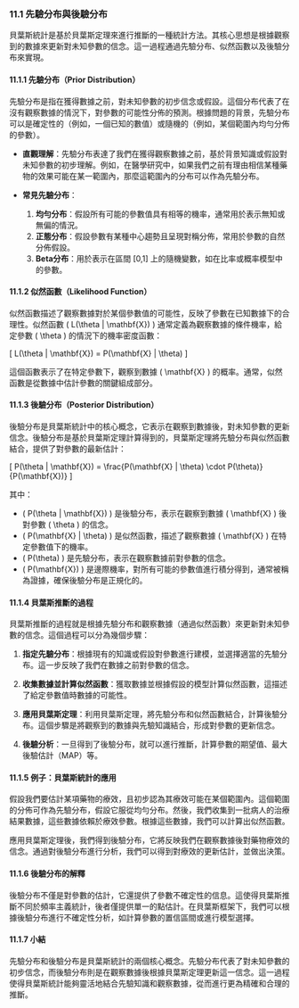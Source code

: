 ### 11.1 先驗分布與後驗分布

貝葉斯統計是基於貝葉斯定理來進行推斷的一種統計方法。其核心思想是根據觀察到的數據來更新對未知參數的信念。這一過程通過先驗分布、似然函數以及後驗分布來實現。

#### 11.1.1 先驗分布（Prior Distribution）

先驗分布是指在獲得數據之前，對未知參數的初步信念或假設。這個分布代表了在沒有觀察數據的情況下，對參數的可能性分佈的預測。根據問題的背景，先驗分布可以是確定性的（例如，一個已知的數值）或隨機的（例如，某個範圍內均勻分佈的參數）。

- **直觀理解**：先驗分布表達了我們在獲得觀察數據之前，基於背景知識或假設對未知參數的初步理解。例如，在醫學研究中，如果我們之前有理由相信某種藥物的效果可能在某一範圍內，那麼這範圍內的分布可以作為先驗分布。
  
- **常見先驗分布**：
  1. **均勻分布**：假設所有可能的參數值具有相等的機率，通常用於表示無知或無偏的情況。
  2. **正態分布**：假設參數有某種中心趨勢且呈現對稱分佈，常用於參數的自然分佈假設。
  3. **Beta分布**：用於表示在區間 [0,1] 上的隨機變數，如在比率或概率模型中的參數。

#### 11.1.2 似然函數（Likelihood Function）

似然函數描述了觀察數據對於某個參數值的可能性，反映了參數在已知數據下的合理性。似然函數 \( L(\theta | \mathbf{X}) \) 通常定義為觀察數據的條件機率，給定參數 \( \theta \) 的情況下的機率密度函數：

\[
L(\theta | \mathbf{X}) = P(\mathbf{X} | \theta)
\]

這個函數表示了在特定參數下，觀察到數據 \( \mathbf{X} \) 的概率。通常，似然函數是從數據中估計參數的關鍵組成部分。

#### 11.1.3 後驗分布（Posterior Distribution）

後驗分布是貝葉斯統計中的核心概念，它表示在觀察到數據後，對未知參數的更新信念。後驗分布是基於貝葉斯定理計算得到的，貝葉斯定理將先驗分布與似然函數結合，提供了對參數的最新估計：

\[
P(\theta | \mathbf{X}) = \frac{P(\mathbf{X} | \theta) \cdot P(\theta)}{P(\mathbf{X})}
\]

其中：
- \( P(\theta | \mathbf{X}) \) 是後驗分布，表示在觀察到數據 \( \mathbf{X} \) 後對參數 \( \theta \) 的信念。
- \( P(\mathbf{X} | \theta) \) 是似然函數，描述了觀察數據 \( \mathbf{X} \) 在特定參數值下的機率。
- \( P(\theta) \) 是先驗分布，表示在觀察數據前對參數的信念。
- \( P(\mathbf{X}) \) 是邊際機率，對所有可能的參數值進行積分得到，通常被稱為證據，確保後驗分布是正規化的。

#### 11.1.4 貝葉斯推斷的過程

貝葉斯推斷的過程就是根據先驗分布和觀察數據（通過似然函數）來更新對未知參數的信念。這個過程可以分為幾個步驟：

1. **指定先驗分布**：根據現有的知識或假設對參數進行建模，並選擇適當的先驗分布。這一步反映了我們在數據之前對參數的信念。

2. **收集數據並計算似然函數**：獲取數據並根據假設的模型計算似然函數，這描述了給定參數值時數據的可能性。

3. **應用貝葉斯定理**：利用貝葉斯定理，將先驗分布和似然函數結合，計算後驗分布。這個步驟是將觀察到的數據與先驗知識結合，形成對參數的更新信念。

4. **後驗分析**：一旦得到了後驗分布，就可以進行推斷，計算參數的期望值、最大後驗估計（MAP）等。

#### 11.1.5 例子：貝葉斯統計的應用

假設我們要估計某項藥物的療效，且初步認為其療效可能在某個範圍內。這個範圍的分佈可作為先驗分布，假設它服從均勻分布。然後，我們收集到一批病人的治療結果數據，這些數據依賴於療效參數。根據這些數據，我們可以計算出似然函數。

應用貝葉斯定理後，我們得到後驗分布，它將反映我們在觀察數據後對藥物療效的信念。通過對後驗分布進行分析，我們可以得到對療效的更新估計，並做出決策。

#### 11.1.6 後驗分布的解釋

後驗分布不僅是對參數的估計，它還提供了參數不確定性的信息。這使得貝葉斯推斷不同於頻率主義統計，後者僅提供單一的點估計。在貝葉斯框架下，我們可以根據後驗分布進行不確定性分析，如計算參數的置信區間或進行模型選擇。

#### 11.1.7 小結

先驗分布和後驗分布是貝葉斯統計的兩個核心概念。先驗分布代表了對未知參數的初步信念，而後驗分布則是在觀察數據後根據貝葉斯定理更新這一信念。這一過程使得貝葉斯統計能夠靈活地結合先驗知識和觀察數據，從而進行更為精確和合理的推斷。